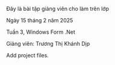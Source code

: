 Đây là bài tập giảng viên cho làm trên lớp

Ngày 15 tháng 2 năm 2025

Tuần 3, Windows Form .Net

Giảng viên:  Trương Thị Khánh Dịp

Add project files.
